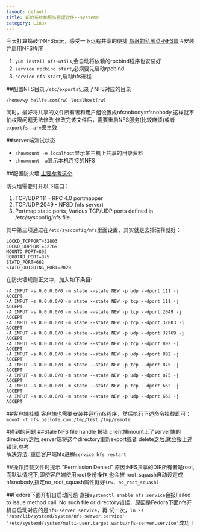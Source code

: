 ```yaml
---
layout: default
title: 新的系统和服务管理软件--systemd
category: Linux
---
```

今天打算捣鼓个NFS玩玩，感受一下远程共享的便捷
[鸟哥的私房菜-NFS篇](http://linux.vbird.org/linux_server/0330nfs.php#nfsserver_exports)
#安装并启用NFS程序
1. `yum install nfs-utils`,会自动将依赖的rpcbind程序也安装好
2. `service rpcbind start`,必须要先启动rpcbind
3. `service nfs start`,启动hfs进程

##配置NFS目录
`/etc/exports`记录了NFS对应的目录

    /home/wy hellfe.com(rw) localhost(rw)

同时，最好将共享的文件所有者和用户组设置成nfsnobody:nfsnobody,这样就不怕权限问题无法修改
修改完该文件后，需要重启NFS服务(比较麻烦)或者`exportfs -arv`来生效

##server端测试状态
+ `showmount -e localhost`显示某主机上共享的目录资料
+ `showmount -a`显示本机连接的NFS

##配置防火墙
[主要参考这个](http://eduardo-lago.blogspot.com/2012/02/installing-nfs-on-centos-62.html)

防火墙需要打开以下端口：

1. TCP/UDP 111 - RPC 4.0 portmapper
2. TCP/UDP 2049 - NFSD (nfs server)
3. Portmap static ports, Various TCP/UDP ports defined in /etc/sysconfig/nfs file.

其中第三项通过在`/etc/sysconfig/nfs`里面设置，其实就是去掉注释就好：

    LOCKD_TCPPORT=32803
    LOCKD_UDPPORT=32769
    MOUNTD_PORT=892
    RQUOTAD_PORT=875
    STATD_PORT=662
    STATD_OUTGOING_PORT=2020

在防火墙规则正文中，加入如下条目:

    -A INPUT -s 0.0.0.0/0 -m state --state NEW -p udp --dport 111 -j ACCEPT
    -A INPUT -s 0.0.0.0/0 -m state --state NEW -p tcp --dport 111 -j ACCEPT
    -A INPUT -s 0.0.0.0/0 -m state --state NEW -p tcp --dport 2049 -j ACCEPT
    -A INPUT -s 0.0.0.0/0 -m state --state NEW -p tcp --dport 32803 -j ACCEPT
    -A INPUT -s 0.0.0.0/0 -m state --state NEW -p udp --dport 32769 -j ACCEPT
    -A INPUT -s 0.0.0.0/0 -m state --state NEW -p tcp --dport 892 -j ACCEPT
    -A INPUT -s 0.0.0.0/0 -m state --state NEW -p udp --dport 892 -j ACCEPT
    -A INPUT -s 0.0.0.0/0 -m state --state NEW -p tcp --dport 875 -j ACCEPT
    -A INPUT -s 0.0.0.0/0 -m state --state NEW -p udp --dport 875 -j ACCEPT
    -A INPUT -s 0.0.0.0/0 -m state --state NEW -p tcp --dport 662 -j ACCEPT
    -A INPUT -s 0.0.0.0/0 -m state --state NEW -p udp --dport 662 -j ACCEPT

##客户端挂载
客户端也需要安装并运行nfs程序，然后执行下述命令挂载即可：
`mount -t nfs hellofe.com:/tmp/test /tmp/remote`

#碰到的问题
##Stale NFS file handle 报错
client端mount上了server端的directory之后,server端将这个directory重新export或者
delete之后,就会报上述错误.[参考](http://sysunconfig.net/unixtips/stale_nfs.txt)  
解决方法: 重启客户端hfs进程`service hfs restart`

##操作挂载文件时提示 "Permission Denied"
原因:NFS共享的DIR所有者是root,而默认情况下,即使客户端使用root身份操作,也会被
root_squash自动设定成nfsnobody,指定no_root_squash属性就好`(rw, no_root_squash)`

##Fedora下面开机自启动问题
直接`systemctl enable nfs.service`会报Failed to issue method call: No such file 
or directory错误，原因是Fedora下面nfs开机自启动对应的是`nfs-server.service`，再
试一次，`ln -s '/usr/lib/systemd/system/nfs-server.service' 
'/etc/systemd/system/multi-user.target.wants/nfs-server.service'`成功！
